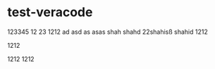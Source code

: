 # test-veracode


123345
12
23
1212
ad
asd
as
asas
shah
shahd
22shahisß
shahid
1212

1212


1212
1212